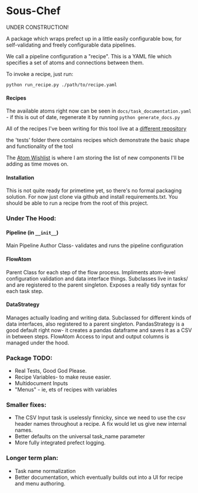 # Sous-Chef

UNDER CONSTRUCTION! 

A package which wraps prefect up in a little easily configurable bow, for self-validating and freely configurable data pipelines.

We call a pipeline configuration a "recipe". This is a YAML file which specifies a set of atoms and connections between them. 

To invoke a recipe, just run:

` python run_recipe.py ./path/to/recipe.yaml `


#### Recipes
The available atoms right now can be seen in `docs/task_documentation.yaml` - if this is out of date, regenerate it by running `python generate_docs.py` 

All of the recipes I've been writing for this tool live at a [different repository](https://github.com/mediacloud/SousChef-Recipes)

the 'tests' folder there contains recipes which demonstrate the basic shape and functionality of the tool 

The [Atom Wishlist](Atom_Wishlist.md) is where I am storing the list of new components I'll be adding as time moves on.

#### Installation
This is not quite ready for primetime yet, so there's no formal packaging solution. 
For now just clone via github and install requirements.txt. You should be able to run a recipe from the root of this project. 


### Under The Hood:

#### Pipeline (in `__init__`)
Main Pipeline Author Class- validates and runs the pipeline configuration

#### FlowAtom
Parent Class for each step of the flow process. Impliments atom-level configuration validation and data interface things. 
Subclasses live in tasks/ and are registered to the parent singleton. Exposes a really tidy syntax for each task step. 

#### DataStrategy
Manages actually loading and writing data. 
Subclassed for different kinds of data interfaces, also registered to a parent singleton.
PandasStrategy is a good default right now- it creates a pandas dataframe and saves it as a CSV in between steps. FlowAtom Access to input and output columns is managed under the hood. 
 
 
### Package TODO:
- Real Tests, Good God Please.
- Recipe Variables- to make reuse easier. 
- Multidocument Inputs
- "Menus" - ie, ets of recipes with variables 

### Smaller fixes:
- The CSV Input task is uselessly finnicky, since we need to use the csv header names throughout a recipe. A fix would let us give new internal names. 
- Better defaults on the universal task_name parameter
- More fully integrated prefect logging. 

### Longer term plan:
- Task name normalization
- Better documentation, which eventually builds out into a UI for recipe and menu authoring.

